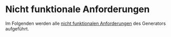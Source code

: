 # Nicht funktionale Anforderungen

Im Folgenden werden alle [nicht funktionalen Anforderungen](Nicht-Funktionale-Anforderungen-GE.md) des Generators aufgeführt.